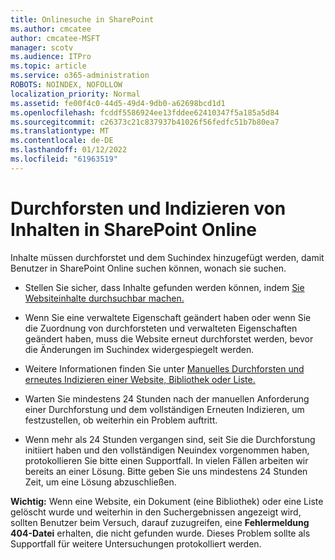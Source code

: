 ```yaml
---
title: Onlinesuche in SharePoint
ms.author: cmcatee
author: cmcatee-MSFT
manager: scotv
ms.audience: ITPro
ms.topic: article
ms.service: o365-administration
ROBOTS: NOINDEX, NOFOLLOW
localization_priority: Normal
ms.assetid: fe00f4c0-44d5-49d4-9db0-a62698bcd1d1
ms.openlocfilehash: fcddf5586924ee13fddee62410347f5a185a5d84
ms.sourcegitcommit: c26373c21c837937b41026f56fedfc51b7b80ea7
ms.translationtype: MT
ms.contentlocale: de-DE
ms.lasthandoff: 01/12/2022
ms.locfileid: "61963519"
---
```

# <a name="content-crawling-and-indexing-in-sharepoint-online"></a>Durchforsten und Indizieren von Inhalten in SharePoint Online

Inhalte müssen durchforstet und dem Suchindex hinzugefügt werden, damit Benutzer in SharePoint Online suchen können, wonach sie suchen.

- Stellen Sie sicher, dass Inhalte gefunden werden können, indem [Sie Websiteinhalte durchsuchbar machen.](https://docs.microsoft.com/sharepoint/make-site-content-searchable)

- Wenn Sie eine verwaltete Eigenschaft geändert haben oder wenn Sie die Zuordnung von durchforsteten und verwalteten Eigenschaften geändert haben, muss die Website erneut durchforstet werden, bevor die Änderungen im Suchindex widergespiegelt werden.

- Weitere Informationen finden Sie unter [Manuelles Durchforsten und erneutes Indizieren einer Website, Bibliothek oder Liste.](https://docs.microsoft.com/sharepoint/crawl-site-content)

- Warten Sie mindestens 24 Stunden nach der manuellen Anforderung einer Durchforstung und dem vollständigen Erneuten Indizieren, um festzustellen, ob weiterhin ein Problem auftritt.

- Wenn mehr als 24 Stunden vergangen sind, seit Sie die Durchforstung initiiert haben und den vollständigen Neuindex vorgenommen haben, protokollieren Sie bitte einen Supportfall. In vielen Fällen arbeiten wir bereits an einer Lösung. Bitte geben Sie uns mindestens 24 Stunden Zeit, um eine Lösung abzuschließen.

**Wichtig:** Wenn eine Website, ein Dokument (eine Bibliothek) oder eine Liste gelöscht wurde und weiterhin in den Suchergebnissen angezeigt wird, sollten Benutzer beim Versuch, darauf zuzugreifen, eine **Fehlermeldung 404-Datei** erhalten, die nicht gefunden wurde. Dieses Problem sollte als Supportfall für weitere Untersuchungen protokolliert werden.



